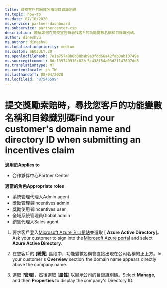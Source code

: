 ```yaml
---
title: 尋找客戶的網域名稱與目錄識別碼
ms.topic: how-to
ms.date: 07/10/2020
ms.service: partner-dashboard
ms.subservice: partnercenter-csp
description: 瞭解如何在提交宣告時尋找客戶的功能變數名稱和目錄識別碼。
author: dineshvu
ms.author: dineshvu
ms.localizationpriority: medium
ms.custom: SEOJULY.20
ms.openlocfilehash: 7e1a757a8b8b38bab9a3fdd66a42fab8ab10749e
ms.sourcegitcommit: 8dc139749916c822c5c438f54a03d2f147697dd5
ms.translationtype: MT
ms.contentlocale: zh-TW
ms.lasthandoff: 08/04/2020
ms.locfileid: "87545599"
---
```

# <a name="find-your-customers-domain-name-and-directory-id-when-submitting-an-incentives-claim"></a><span data-ttu-id="a7b2e-103">提交獎勵索賠時，尋找您客戶的功能變數名稱和目錄識別碼</span><span class="sxs-lookup"><span data-stu-id="a7b2e-103">Find your customer's domain name and directory ID when submitting an incentives claim</span></span>

<span data-ttu-id="a7b2e-104">**適用於**</span><span class="sxs-lookup"><span data-stu-id="a7b2e-104">**Applies to**</span></span>

- <span data-ttu-id="a7b2e-105">合作夥伴中心</span><span class="sxs-lookup"><span data-stu-id="a7b2e-105">Partner Center</span></span>

<span data-ttu-id="a7b2e-106">**適當的角色**</span><span class="sxs-lookup"><span data-stu-id="a7b2e-106">**Appropriate roles**</span></span>

- <span data-ttu-id="a7b2e-107">系統管理代理人</span><span class="sxs-lookup"><span data-stu-id="a7b2e-107">Admin agent</span></span>
- <span data-ttu-id="a7b2e-108">獎勵管理員</span><span class="sxs-lookup"><span data-stu-id="a7b2e-108">Incentives admin</span></span>
- <span data-ttu-id="a7b2e-109">獎勵使用者</span><span class="sxs-lookup"><span data-stu-id="a7b2e-109">Incentives user</span></span>
- <span data-ttu-id="a7b2e-110">全域系統管理員</span><span class="sxs-lookup"><span data-stu-id="a7b2e-110">Global admin</span></span>
- <span data-ttu-id="a7b2e-111">銷售代理人</span><span class="sxs-lookup"><span data-stu-id="a7b2e-111">Sales agent</span></span>

1. <span data-ttu-id="a7b2e-112">要求客戶登入[Microsoft Azure 入口網站](https://portal.azure.com/#home)並選取 [ **Azure Active Directory**]。</span><span class="sxs-lookup"><span data-stu-id="a7b2e-112">Ask your customer to sign into the [Microsoft Azure portal](https://portal.azure.com/#home) and select **Azure Active Directory**.</span></span>

2. <span data-ttu-id="a7b2e-113">在您客戶的 **[總覽**] 區段中，功能變數名稱會直接出現在公司名稱的正上方。</span><span class="sxs-lookup"><span data-stu-id="a7b2e-113">In your customer's **Overview** section, the domain name appears directly above the company name.</span></span>  

3. <span data-ttu-id="a7b2e-114">選取 [**管理**]，然後選取 [**屬性**] 以顯示公司的目錄識別碼。</span><span class="sxs-lookup"><span data-stu-id="a7b2e-114">Select **Manage**, and then **Properties** to display the company's Directory ID.</span></span>
